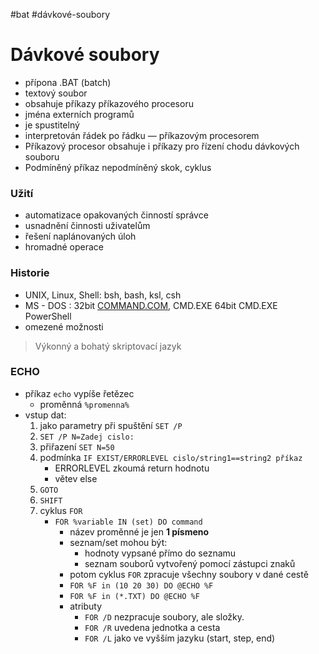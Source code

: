 #bat #dávkové-soubory

# Dávkové soubory

-   přípona .BAT (batch)
-   textový soubor
-   obsahuje příkazy příkazového procesoru
-   jména externích programů
-   je spustitelný
-   interpretován řádek po řádku — příkazovým procesorem
-   Příkazový procesor obsahuje i příkazy pro řízení chodu dávkových souboru
-   Podmíněný příkaz nepodmíněný skok, cyklus

### Užití

-   automatizace opakovaných činností správce
-   usnadnění činnosti uživatelům
-   řešení naplánovaných úloh
-   hromadné operace

### Historie

-   UNIX, Linux, Shell: bsh, bash, ksl, csh
-   MS - DOS : 32bit [COMMAND.COM](http://COMMAND.COM), CMD.EXE 64bit CMD.EXE PowerShell
-   omezené možnosti

> Výkonný a bohatý skriptovací jazyk

### ECHO
- příkaz `echo` vypíše řetězec
	- proměnná `%promenna%`
- vstup dat:
	1. jako parametry při spuštění `SET /P`
	2. `SET /P N=Zadej cislo:`
	3. přiřazení `SET N=50`
	4. podmínka `IF EXIST/ERRORLEVEL cislo/string1==string2 příkaz`
		- ERRORLEVEL zkoumá return hodnotu
		- větev else
	5. `GOTO`
	6. `SHIFT`
	7. cyklus `FOR`
		- `FOR %variable IN (set) DO command`
			- název proměnné je jen **1 písmeno**
			- seznam/set mohou být:
				- hodnoty vypsané přímo do seznamu
				- seznam souborů vytvořený pomocí zástupci znaků
			- potom cyklus `FOR` zpracuje všechny soubory v dané cestě
			- `FOR %F in (10 20 30) DO @ECHO %F`
			- `FOR %F in (*.TXT) DO @ECHO %F`
			- atributy
				- `FOR /D` nezpracuje soubory, ale složky.
				- `FOR /R` uvedena jednotka a cesta
				- `FOR /L` jako ve vyšším jazyku (start, step, end)